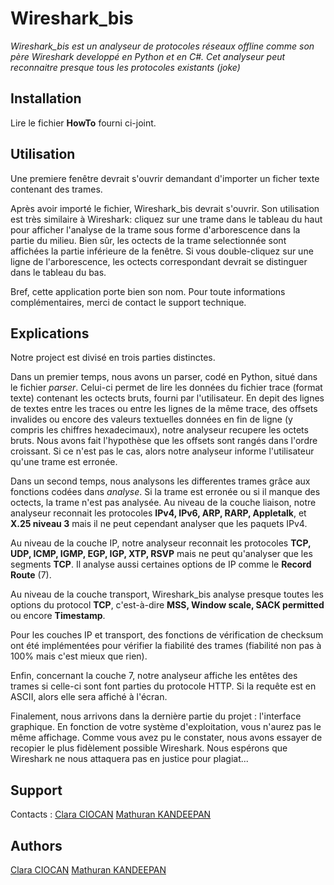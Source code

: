 # Wireshark_bis

*Wireshark_bis est un analyseur de protocoles réseaux offline comme son père Wireshark developpé en Python et en C#.
Cet analyseur peut reconnaitre presque tous les protocoles existants (joke)*

## Installation

Lire le fichier **HowTo** fourni ci-joint.


## Utilisation


Une premiere fenêtre devrait s'ouvrir demandant d'importer un ficher texte contenant des trames.

Après avoir importé le fichier, Wireshark_bis devrait s'ouvrir. Son utilisation est très similaire à Wireshark: cliquez sur une trame dans le tableau du haut pour afficher l'analyse de la trame  sous forme d'arborescence dans la partie du milieu. Bien sûr, les octects de la trame selectionnée sont affichées la partie inférieure de la fenêtre. Si vous double-cliquez sur une ligne de l'arborescence, les octects correspondant devrait se distinguer dans le tableau  du bas.

Bref, cette application porte bien son nom. Pour toute informations complémentaires, merci de contact le support technique.

## Explications

Notre project est divisé en trois parties distinctes.

Dans un premier temps, nous avons un parser, codé en Python, situé dans le fichier *parser*. Celui-ci permet de lire les données du fichier trace (format texte) contenant les octects bruts, fourni par l'utilisateur. En depit des lignes de textes entre les traces ou entre les lignes de la même trace, des offsets invalides ou encore des valeurs textuelles données en fin de ligne (y compris les chiffres hexadecimaux), notre analyseur recupere les octets bruts. 
Nous avons fait l'hypothèse que les offsets sont rangés dans l'ordre croissant. Si ce n'est pas le cas, alors notre analyseur informe l'utilisateur qu'une trame est erronée.

Dans un second temps, nous analysons les differentes trames grâce aux fonctions codées dans *analyse*. Si la trame est erronée ou si il manque des octects, la trame n'est pas analysée. 
Au niveau de la couche liaison, notre analyseur reconnait les protocoles **IPv4, IPv6, ARP, RARP, Appletalk**, et **X.25 niveau 3** mais il ne peut cependant analyser que les paquets IPv4.

Au niveau de la couche IP, notre analyseur reconnait les protocoles **TCP, UDP, ICMP, IGMP, EGP, IGP, XTP, RSVP** mais ne peut qu'analyser que les segments **TCP**. Il analyse aussi certaines options de IP comme le **Record Route** (7).

Au niveau de la couche transport, Wireshark_bis analyse presque toutes les options du protocol **TCP**, c'est-à-dire **MSS, Window scale, SACK permitted** ou encore **Timestamp**. 

Pour les couches IP et transport, des fonctions de vérification de checksum ont été implémentées pour vérifier la fiabilité des trames (fiabilité non pas à 100% mais c'est mieux que rien).

Enfin, concernant la couche 7, notre analyseur affiche les entêtes des trames si celle-ci sont font parties du protocole HTTP. Si la requête est en ASCII, alors elle sera affiché à l'écran.

Finalement, nous arrivons dans la dernière partie du projet : l'interface graphique. En fonction de votre système d'exploitation, vous n'aurez pas le même affichage. Comme vous avez pu le constater, nous avons essayer de recopier le plus fidèlement possible Wireshark. Nous espérons que Wireshark ne nous attaquera pas en justice pour plagiat...


## Support

Contacts :
[Clara CIOCAN](clara.ciocan@etu.sorbonne-universite.fr)
[Mathuran KANDEEPAN](mathuran.kandeepan@etu.sorbonne-universite.fr)


## Authors

[Clara CIOCAN](clara.ciocan@etu.sorbonne-universite.fr)
[Mathuran KANDEEPAN](mathuran.kandeepan@etu.sorbonne-universite.fr)
